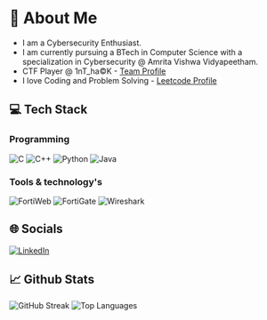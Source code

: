
# 💫 About Me
+ I am a Cybersecurity Enthusiast.
+ I am currently pursuing a BTech in Computer Science with a specialization in Cybersecurity @ Amrita Vishwa Vidyapeetham.
+ CTF Player @ 1nT_ha©K - [Team Profile](https://ctftime.org/team/311137)
+ I love Coding and Problem Solving - [Leetcode Profile](https://leetcode.com/u/Kr1shnam00rthi/)
  
## 💻 Tech Stack

### Programming
 ![C](https://img.shields.io/badge/c-%2300599C.svg?style=for-the-badge&logo=c&logoColor=white) ![C++](https://img.shields.io/badge/c++-%2300599C.svg?style=for-the-badge&logo=c%2B%2B&logoColor=white) ![Python](https://img.shields.io/badge/python-3670A0?style=for-the-badge&logo=python&logoColor=ffdd54) ![Java](https://img.shields.io/badge/Java-FFA500?style=for-the-badge&logo=java&logoColor=ffffff) <!-- ![Rust](https://img.shields.io/badge/rust-%23000000.svg?style=for-the-badge&logo=rust&logoColor=white)  ![Haskell](https://img.shields.io/badge/haskell-%238900A5.svg?style=for-the-badge&logo=haskell&logoColor=white)  ![MySQL](https://img.shields.io/badge/mysql-%234479A1.svg?style=for-the-badge&logo=mysql&logoColor=white)   ![HTML](https://img.shields.io/badge/html5-%23E34F26.svg?style=for-the-badge&logo=html5&logoColor=white)   ![CSS](https://img.shields.io/badge/css3-%231572B6.svg?style=for-the-badge&logo=css3&logoColor=white)   ![JavaScript](https://img.shields.io/badge/javascript-%23323330.svg?style=for-the-badge&logo=javascript&logoColor=%23F7DF1E) ![Flask](https://img.shields.io/badge/flask-%23000000.svg?style=for-the-badge&logo=flask&logoColor=white) !-->

### Tools & technology's
![FortiWeb](https://img.shields.io/badge/FortiWeb-D32F2F?style=for-the-badge&logo=fortinet&logoColor=white)
![FortiGate](https://img.shields.io/badge/FortiGate-D32F2F?style=for-the-badge&logo=fortinet&logoColor=white)
![Wireshark](https://img.shields.io/badge/Wireshark-87CEEB?style=for-the-badge&logo=wireshark&logoColor=black)

## 🌐 Socials
[![LinkedIn](https://img.shields.io/badge/LinkedIn-%230077B5.svg?style=for-the-badge&logo=linkedin&logoColor=white)](www.linkedin.com/in/krishnamoorthi-p-l-3307bb28a) 

## 📈 Github Stats

![GitHub Streak](https://github-readme-streak-stats.herokuapp.com/?user=Kr1shnam00rthi&theme=light) ![Top Languages](https://github-readme-stats.vercel.app/api/top-langs/?username=Kr1shnam00rthi&layout=compact&theme=light)

